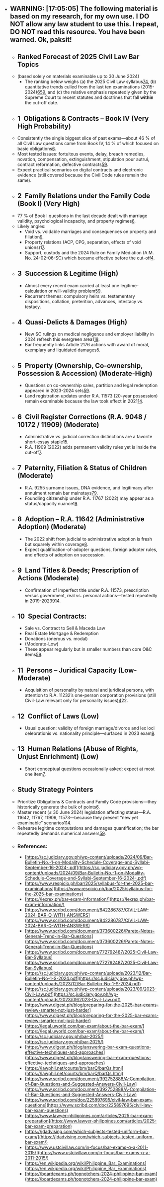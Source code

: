 - ## WARNING: **[17:05:05]** The following material is based on my research, for my own use. I DO NOT allow any law student to use this. I repeat, DO NOT read this resource. You have been warned. Ok, paksit!
	- ## Ranked Forecast of 2025 Civil Law Bar Topics
	- (based solely on materials examinable up to 30 June 2024)
		- The ranking below weighs (a) the 2025 Civil Law syllabus[7](https://www.scribd.com/document/772792487/2025-Civil-Law-Bar-Syllabus)[4](https://lexrex.ph/bar-exam-information/), (b) quantitative trends culled from the last ten examinations (2015-2024)[6](https://www.scribd.com/document/373600226/Pareto-Notes-General-Trend-in-Bar-Questions)[5](https://www.scribd.com/document/842286787/CIVIL-LAW-2024-BAR-Q-WITH-ANSWERS)[9](https://sc.judiciary.gov.ph/wp-content/uploads/2023/09/2023-Civil-Law.pdf), and (c) the relative emphasis repeatedly given by the Supreme Court to recent statutes and doctrines that fall **within** the cut-off date.
	- ## 1 Obligations & Contracts  – Book IV (Very High Probability)
	- Consistently the single biggest slice of past exams—about 46 % of all Civil Law questions came from Book IV, 14 % of which focused on basic obligations[6](https://www.scribd.com/document/373600226/Pareto-Notes-General-Trend-in-Bar-Questions).
	- Most tested issues: fortuitous events, delay, breach remedies, novation, compensation, extinguishment, stipulation pour autrui, contract reformation, defective contracts[5](https://www.scribd.com/document/842286787/CIVIL-LAW-2024-BAR-Q-WITH-ANSWERS)[9](https://sc.judiciary.gov.ph/wp-content/uploads/2023/09/2023-Civil-Law.pdf).
	- Expect practical scenarios on digital contracts and electronic evidence (still covered because the Civil Code rules remain the same).
	- ## 2 Family Relations under the Family Code  (Book I) (Very High)
	- 77 % of Book I questions in the last decade dealt with marriage validity, psychological incapacity, and property regimes[6](https://www.scribd.com/document/373600226/Pareto-Notes-General-Trend-in-Bar-Questions).
	- Likely angles:
		- Void vs. voidable marriages and consequences on property and filiation[9](https://sc.judiciary.gov.ph/wp-content/uploads/2023/09/2023-Civil-Law.pdf).
		- Property relations (ACP, CPG, separation, effects of void unions)1[7](https://www.scribd.com/document/772792487/2025-Civil-Law-Bar-Syllabus).
		- Support, custody and the 2024 Rule on Family Mediation (A.M. No. 24-02-06-SC) which became effective before the cut-off[4](https://lexrex.ph/bar-exam-information/).
	- ## 3 Succession & Legitime (High)
		- Almost every recent exam carried at least one legitime-calculation or will-validity problem[5](https://www.scribd.com/document/842286787/CIVIL-LAW-2024-BAR-Q-WITH-ANSWERS)[9](https://sc.judiciary.gov.ph/wp-content/uploads/2023/09/2023-Civil-Law.pdf).
		- Recurrent themes: compulsory heirs vs. testamentary dispositions, collation, preterition, advances, intestacy vs. testacy.
	- ## 4 Quasi-Delicts & Damages (High)
		- New SC rulings on medical negligence and employer liability in 2024 refresh this evergreen area1[18](https://jdadvising.com/which-subjects-tested-uniform-bar-exam/).
		- Bar frequently links Article 2176 actions with award of moral, exemplary and liquidated damages[5](https://www.scribd.com/document/842286787/CIVIL-LAW-2024-BAR-Q-WITH-ANSWERS).
	- ## 5 Property (Ownership, Co-ownership, Possession & Accession) (Moderate-High)
		- Questions on co-ownership sales, partition and legal redemption appeared in 2023-2024 sets[5](https://www.scribd.com/document/842286787/CIVIL-LAW-2024-BAR-Q-WITH-ANSWERS)[9](https://sc.judiciary.gov.ph/wp-content/uploads/2023/09/2023-Civil-Law.pdf).
		- Land registration updates under R.A. 11573 (20-year possession) remain examinable because the law took effect in 2021[14](https://lawphil.net/courts/bm/barQ/barQs.html).
	- ## 6 Civil Register Corrections (R.A. 9048 / 10172 / 11909) (Moderate)
		- Administrative vs. judicial correction distinctions are a favorite short-essay staple1[5](https://www.scribd.com/document/842286787/CIVIL-LAW-2024-BAR-Q-WITH-ANSWERS).
		- R.A. 11909 (2022) adds permanent validity rules yet is inside the cut-off[7](https://www.scribd.com/document/772792487/2025-Civil-Law-Bar-Syllabus).
	- ## 7 Paternity, Filiation & Status of Children (Moderate)
		- R.A. 9255 surname issues, DNA evidence, and legitimacy after annulment remain bar mainstays[7](https://www.scribd.com/document/772792487/2025-Civil-Law-Bar-Syllabus)[9](https://sc.judiciary.gov.ph/wp-content/uploads/2023/09/2023-Civil-Law.pdf).
		- Foundling citizenship under R.A. 11767 (2022) may appear as a status/capacity nuance1[9](https://sc.judiciary.gov.ph/wp-content/uploads/2023/09/2023-Civil-Law.pdf).
	- ## 8 Adoption – R.A. 11642 (Administrative Adoption) (Moderate)
		- The 2022 shift from judicial to administrative adoption is fresh but squarely within coverage[8](https://sc.judiciary.gov.ph/wp-content/uploads/2023/12/Bar-Bulletin-No-1-S-2024.pdf).
		- Expect qualification-of-adopter questions, foreign adopter rules, and effects of adoption on succession.
	- ## 9 Land Titles & Deeds; Prescription of Actions (Moderate)
		- Confirmation of imperfect title under R.A. 11573, prescription versus government, real vs. personal actions—tested repeatedly in 2019-2023[9](https://sc.judiciary.gov.ph/wp-content/uploads/2023/09/2023-Civil-Law.pdf)[14](https://lawphil.net/courts/bm/barQ/barQs.html).
	- ## 10 Special Contracts:
		- Sale vs. Contract to Sell & Maceda Law
		- Real Estate Mortgage & Redemption
		- Donations (onerous vs. modal)
		- (Moderate-Low)
		- These appear regularly but in smaller numbers than core O&C items[5](https://www.scribd.com/document/842286787/CIVIL-LAW-2024-BAR-Q-WITH-ANSWERS)[9](https://sc.judiciary.gov.ph/wp-content/uploads/2023/09/2023-Civil-Law.pdf).
	- ## 11 Persons – Juridical Capacity (Low-Moderate)
		- Acquisition of personality by natural and juridical persons, with attention to R.A. 11232’s one-person corporation provisions (still Civil-Law relevant only for personality issues)[4](https://lexrex.ph/bar-exam-information/)22.
	- ## 12 Conflict of Laws (Low)
		- Usual question: validity of foreign marriage/divorce and lex loci celebrationis vs. nationality principle—surfaced in 2023 exam[9](https://sc.judiciary.gov.ph/wp-content/uploads/2023/09/2023-Civil-Law.pdf).
	- ## 13 Human Relations (Abuse of Rights, Unjust Enrichment) (Low)
		- Short conceptual questions occasionally asked; expect at most one item[7](https://www.scribd.com/document/772792487/2025-Civil-Law-Bar-Syllabus).
	- ## Study Strategy Pointers
	- Prioritize Obligations & Contracts and Family Code provisions—they historically generate the bulk of points[6](https://www.scribd.com/document/373600226/Pareto-Notes-General-Trend-in-Bar-Questions).
	- Master recent (≤ 30 June 2024) legislation affecting status—R.A. 11642, 11767, 11909, 11573—because they present “new yet examinable” scenarios1[14](https://lawphil.net/courts/bm/barQ/barQs.html).
	- Rehearse legitime computations and damages quantification; the bar repeatedly demands numerical answers[5](https://www.scribd.com/document/842286787/CIVIL-LAW-2024-BAR-Q-WITH-ANSWERS)[9](https://sc.judiciary.gov.ph/wp-content/uploads/2023/09/2023-Civil-Law.pdf).
	- ### References:
		- [https://sc.judiciary.gov.ph/wp-content/uploads/2024/09/Bar-Bulletin-No.-1-on-Modality-Schedule-Coverage-and-Syllabi-September-16-2024-.pdf](https://sc.judiciary.gov.ph/wp-content/uploads/2024/09/Bar-Bulletin-No.-1-on-Modality-Schedule-Coverage-and-Syllabi-September-16-2024-.pdf)
		- [https://www.respicio.ph/bar/2025/syllabus-for-the-2025-bar-examinations](https://www.respicio.ph/bar/2025/syllabus-for-the-2025-bar-examinations)
		- [https://lexrex.ph/bar-exam-information/](https://lexrex.ph/bar-exam-information/)
		- [https://www.scribd.com/document/842286787/CIVIL-LAW-2024-BAR-Q-WITH-ANSWERS](https://www.scribd.com/document/842286787/CIVIL-LAW-2024-BAR-Q-WITH-ANSWERS)
		- [https://www.scribd.com/document/373600226/Pareto-Notes-General-Trend-in-Bar-Questions](https://www.scribd.com/document/373600226/Pareto-Notes-General-Trend-in-Bar-Questions)
		- [https://www.scribd.com/document/772792487/2025-Civil-Law-Bar-Syllabus](https://www.scribd.com/document/772792487/2025-Civil-Law-Bar-Syllabus)
		- [https://sc.judiciary.gov.ph/wp-content/uploads/2023/12/Bar-Bulletin-No-1-S-2024.pdf](https://sc.judiciary.gov.ph/wp-content/uploads/2023/12/Bar-Bulletin-No-1-S-2024.pdf)
		- [https://sc.judiciary.gov.ph/wp-content/uploads/2023/09/2023-Civil-Law.pdf](https://sc.judiciary.gov.ph/wp-content/uploads/2023/09/2023-Civil-Law.pdf)
		- [https://www.digest.ph/blog/preparing-for-the-2025-bar-exams-review-smarter-not-just-harder](https://www.digest.ph/blog/preparing-for-the-2025-bar-exams-review-smarter-not-just-harder)
		- [https://legal.uworld.com/bar-exam/about-the-bar-exam/](https://legal.uworld.com/bar-exam/about-the-bar-exam/)
		- [https://sc.judiciary.gov.ph/bar-2025/](https://sc.judiciary.gov.ph/bar-2025/)
		- [https://www.digest.ph/blog/answering-bar-exam-questions-effective-techniques-and-approaches](https://www.digest.ph/blog/answering-bar-exam-questions-effective-techniques-and-approaches)
		- [https://lawphil.net/courts/bm/barQ/barQs.html](https://lawphil.net/courts/bm/barQ/barQs.html)
		- [https://www.scribd.com/document/392752888/A-Compilation-of-Bar-Questions-and-Suggested-Answers-Civil-Law](https://www.scribd.com/document/392752888/A-Compilation-of-Bar-Questions-and-Suggested-Answers-Civil-Law)
		- [https://www.scribd.com/doc/225897695/civil-law-bar-exam-questions](https://www.scribd.com/doc/225897695/civil-law-bar-exam-questions)
		- [https://www.lawyer-philippines.com/articles/2025-bar-exam-preparation](https://www.lawyer-philippines.com/articles/2025-bar-exam-preparation)
		- [https://jdadvising.com/which-subjects-tested-uniform-bar-exam/](https://jdadvising.com/which-subjects-tested-uniform-bar-exam/)
		- [https://www.ustcivillaw.com/in-focus/bar-exams-q-a-2011-2015/](https://www.ustcivillaw.com/in-focus/bar-exams-q-a-2011-2015/)
		- [https://en.wikipedia.org/wiki/Philippine_Bar_Examinations](https://en.wikipedia.org/wiki/Philippine_Bar_Examinations)
		- [https://boardexams.ph/topnotchers-2024-philippine-bar-exam](https://boardexams.ph/topnotchers-2024-philippine-bar-exam)